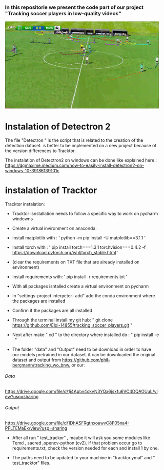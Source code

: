 ### In this repositorie we present the code part of our project "Tracking soccer players in low-quality videos"

![alt text](https://github.com/Eloi-14855/tracking_soccer_players/blob/tracking_soccer/Example_of_results.jpg?raw=true)


# Instalation of Detectron 2
The file "Detectron " is the script that is related to the creation of the detection dataset. is better to be implemented on a new project because of the version differences to Tracktor.

The instalation of Detectron2 on windows can be done like explained here : https://dgmaxime.medium.com/how-to-easily-install-detectron2-on-windows-10-39186139101c

# instalation of Tracktor
Tracktor instalation:

- Tracktor isnstallation needs to follow a specific way to work on pycharm windowns

- Create a virtual invironment on anaconda:

- Install matplotlib with : ' python -m pip install -U matplotlib==3.1.1 '

- Install torch with : ' pip install torch===1.3.1 torchvision===0.4.2 -f https://download.pytorch.org/whl/torch_stable.html '

- (clear the requirements on TXT file  that are already installed on environment)

- Install requirements with: ' pip install -r requirements.txt '

- With all packages isntalled create a virtual environment on pycharm

- In "settings-project interpeter- add" add the conda environment where the packages are installed

- Confirm if the packages are all installed

- Through the terminal install my git hub: " git clone https://github.com/Eloi-14855/tracking_soccer_players.git "

- Next after make " cd " to the directory where installed do : " pip install -e . "
- The folder "data" and "Output" need to be download in order to have our models pretrained in our dataset. it can be downloaded the original dataset and output from https://github.com/phil-bergmann/tracking_wo_bnw, or our:

###### Data
 https://drive.google.com/file/d/1j4Agbv4ckyN3YQx6jsxfu6VC4DQAOUuL/view?usp=sharing

###### Output
https://drive.google.com/file/d/1DhASFRgtnxoawvC8F05na4-PFLTEMaEx/view?usp=sharing


- After all run " test_trackor" , maube it will ask you some modules like Tqmd , sacred ,opencv-python (cv2). if that problem occur go to requirements.txt, check the version needed for each and install 1 by one. 

- The paths need to be updated to your machine in "tracktor.ymal" and " test_tracktor" files.






